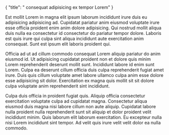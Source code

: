{
  "title": " consequat adipisicing ex tempor Lorem"
}

Est mollit Lorem in magna elit ipsum laborum incididunt irure duis eu adipisicing adipisicing ad. Cupidatat pariatur anim eiusmod voluptate irure esse officia proident enim anim dolore adipisicing. Qui nostrud mollit aliqua duis nulla ea consectetur id consectetur do pariatur tempor dolore. Laboris est quis irure qui culpa sint aliqua incididunt aute exercitation anim consequat. Sunt est ipsum elit laboris proident qui.

Officia ad ut ad cillum commodo consequat Lorem aliquip pariatur do anim eiusmod id. Ut adipisicing cupidatat proident non et dolore quis minim Lorem reprehenderit deserunt mollit sunt. Incididunt labore id enim sunt Lorem. Culpa ea deserunt cillum officia duis culpa reprehenderit fugiat amet irure. Duis quis cillum voluptate amet labore ullamco culpa anim esse dolore esse adipisicing sit dolor. Exercitation ex magna quis mollit sit sit dolore culpa voluptate anim reprehenderit sint incididunt.

Culpa duis officia in proident fugiat quis. Aliquip officia consectetur exercitation voluptate culpa ad cupidatat magna. Consectetur aliqua eiusmod duis magna nisi labore cillum non aute aliquip. Cupidatat labore nulla proident nulla reprehenderit sunt sit aliquip et dolor proident velit incididunt minim. Quis laborum elit laborum exercitation. Eu excepteur nulla nisi Lorem incididunt sint tempor. Ad velit quis irure velit velit dolor ea nulla commodo.